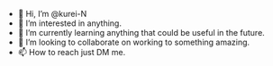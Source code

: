 - 👋 Hi, I’m @kurei-N
- 👀 I’m interested in anything.
- 🌱 I’m currently learning anything that could be useful in the future.
- 💞️ I’m looking to collaborate on working to something amazing.
- 📫 How to reach just DM me.

<!---
kurei-N/kurei-N is a ✨ special ✨ repository because its `README.md` (this file) appears on your GitHub profile.
You can click the Preview link to take a look at your changes.
--->
